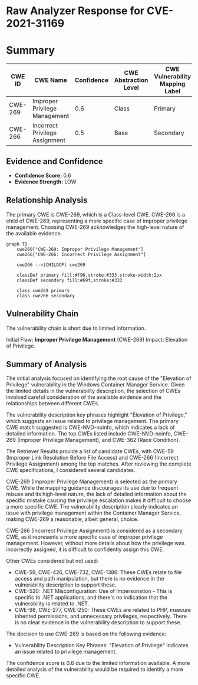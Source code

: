 # Raw Analyzer Response for CVE-2021-31169

# Summary
| CWE ID | CWE Name | Confidence | CWE Abstraction Level | CWE Vulnerability Mapping Label | CWE-Vulnerability Mapping Notes |
|---|---|---|---|---|---|
| CWE-269 | Improper Privilege Management | 0.6 | Class | Primary | Discouraged |
| CWE-266 | Incorrect Privilege Assignment | 0.5 | Base | Secondary | Allowed |

## Evidence and Confidence

*   **Confidence Score:** 0.6
*   **Evidence Strength:** LOW

## Relationship Analysis
The primary CWE is CWE-269, which is a Class-level CWE. CWE-266 is a child of CWE-269, representing a more specific case of improper privilege management. Choosing CWE-269 acknowledges the high-level nature of the available evidence.

```mermaid
graph TD
    cwe269["CWE-269: Improper Privilege Management"]
    cwe266["CWE-266: Incorrect Privilege Assignment"]
    
    cwe266 -->|CHILDOF| cwe269
    
    classDef primary fill:#f96,stroke:#333,stroke-width:2px
    classDef secondary fill:#69f,stroke:#333
    
    class cwe269 primary
    class cwe266 secondary
```

## Vulnerability Chain
The vulnerability chain is short due to limited information.

Initial Flaw: **Improper Privilege Management** (CWE-269)
Impact: Elevation of Privilege.

## Summary of Analysis
The initial analysis focused on identifying the root cause of the "Elevation of Privilege" vulnerability in the Windows Container Manager Service. Given the limited details in the vulnerability description, the selection of CWEs involved careful consideration of the available evidence and the relationships between different CWEs.

The vulnerability description key phrases highlight "Elevation of Privilege," which suggests an issue related to privilege management. The primary CWE match suggested is CWE-NVD-noinfo, which indicates a lack of detailed information. The top CWEs listed include CWE-NVD-noinfo, CWE-269 (Improper Privilege Management), and CWE-362 (Race Condition).

The Retriever Results provide a list of candidate CWEs, with CWE-59 (Improper Link Resolution Before File Access) and CWE-266 (Incorrect Privilege Assignment) among the top matches. After reviewing the complete CWE specifications, I considered several candidates.

CWE-269 (Improper Privilege Management) is selected as the primary CWE. While the mapping guidance discourages its use due to frequent misuse and its high-level nature, the lack of detailed information about the specific mistake causing the privilege escalation makes it difficult to choose a more specific CWE. The vulnerability description clearly indicates an issue with privilege management within the Container Manager Service, making CWE-269 a reasonable, albeit general, choice.

CWE-266 (Incorrect Privilege Assignment) is considered as a secondary CWE, as it represents a more specific case of improper privilege management. However, without more details about how the privilege was incorrectly assigned, it is difficult to confidently assign this CWE.

Other CWEs considered but not used:

*   CWE-59, CWE-426, CWE-732, CWE-1386: These CWEs relate to file access and path manipulation, but there is no evidence in the vulnerability description to support these.
*   CWE-520: .NET Misconfiguration: Use of Impersonation - This is specific to .NET applications, and there's no indication that the vulnerability is related to .NET.
*   CWE-98, CWE-277, CWE-250: These CWEs are related to PHP, insecure inherited permissions, and unnecessary privileges, respectively. There is no clear evidence in the vulnerability description to support these.

The decision to use CWE-269 is based on the following evidence:

*   Vulnerability Description Key Phrases: "Elevation of Privilege" indicates an issue related to privilege management.

The confidence score is 0.6 due to the limited information available. A more detailed analysis of the vulnerability would be required to identify a more specific CWE.
